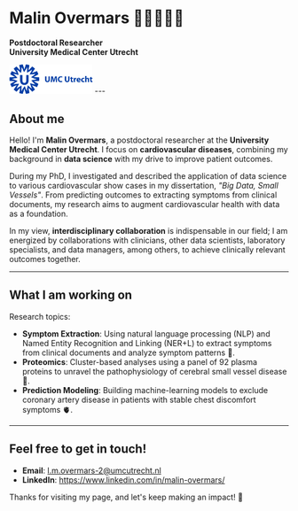 # Malin Overmars 👋🏼👩🏼‍💻 
**Postdoctoral Researcher**  
**University Medical Center Utrecht**

<img src="umc-utrecht-1.svg" alt="UMC" width="150" />
---

## About me

Hello! I'm **Malin Overmars**, a postdoctoral researcher at the **University Medical Center Utrecht**. I focus on **cardiovascular diseases**, combining my background in **data science** with my drive to improve patient outcomes.

During my PhD, I investigated and described the application of data science to various cardiovascular show cases in my dissertation, *"Big Data, Small Vessels"*. From predicting outcomes to extracting symptoms from clinical documents, my research aims to augment cardiovascular health with data as a foundation.

In my view, **interdisciplinary collaboration** is indispensable in our field; I am energized by collaborations with clinicians, other data scientists, laboratory specialists, and data managers, among others, to achieve clinically relevant outcomes together.

---

## What I am working on

Research topics:

- **Symptom Extraction**: Using natural language processing (NLP) and Named Entity Recognition and Linking (NER+L) to extract symptoms from clinical documents and analyze symptom patterns 📑.
- **Proteomics**: Cluster-based analyses using a panel of 92 plasma proteins to unravel the pathophysiology of cerebral small vessel disease 🧠. 
- **Prediction Modeling**: Building machine-learning models to exclude coronary artery disease in patients with stable chest discomfort symptoms 🫀.  

---

## Feel free to get in touch!
- **Email**: l.m.overmars-2@umcutrecht.nl
- **LinkedIn**: https://www.linkedin.com/in/malin-overmars/

Thanks for visiting my page, and let's keep making an impact! 🌟
